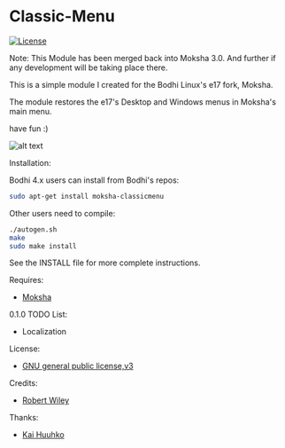 # Classic-Menu
[![License](http://img.shields.io/badge/license-GPLv3-blue.svg?colorB=9977bb&style=plastic)](https://github.com/rbtylee/Classic-Menu/blob/master/LICENSE)

Note: This Module has been merged back into Moksha 3.0. And further if any 
development will be taking place there.

This is a simple module I created for the Bodhi Linux's e17 fork, Moksha.

The module restores the e17's Desktop and Windows menus in Moksha's main menu.

have fun :)

![alt text](http://i.imgur.com/0QguUFM.png "Classic Menu")

Installation:

Bodhi 4.x users can install from Bodhi's repos:

```bash
sudo apt-get install moksha-classicmenu
```
Other users need to compile:

```bash
./autogen.sh
make
sudo make install
```

See the INSTALL file for more complete instructions.

Requires:
- [Moksha](https://github.com/JeffHoogland/moksha)

0.1.0  TODO List:
- Localization

License:
- [GNU general public license,v3](http://www.gnu.org/licenses/gpl-3.0.en.html)

Credits:
- [Robert Wiley](https://github.com/rbtylee)

Thanks:
- [Kai Huuhko](https://github.com/kaihu)

